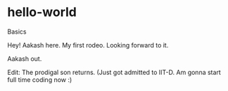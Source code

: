 # hello-world
Basics

Hey!
Aakash here. My first rodeo. Looking forward to it.

Aakash out.

Edit: 
The prodigal son returns.
(Just got admitted to IIT-D. Am gonna start full time coding now :)
